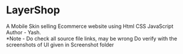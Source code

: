 # LayerShop
A Mobile Skin selling Ecommerce website using Html CSS JavaScript
<br>
Author - Yash. <br>
*Note - Do check all source file links, may be wrong Do verify with the screenshots of UI given in Screenshot folder
